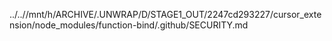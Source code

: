 ../..//mnt/h/ARCHIVE/.UNWRAP/D/STAGE1_OUT/2247cd293227/cursor_extension/node_modules/function-bind/.github/SECURITY.md